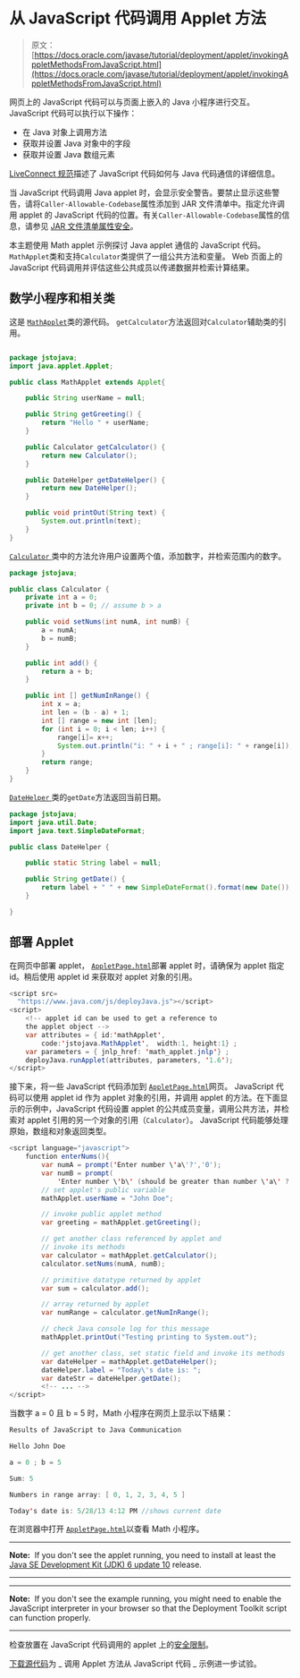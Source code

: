 # 从 JavaScript 代码调用 Applet 方法

> 原文： [https://docs.oracle.com/javase/tutorial/deployment/applet/invokingAppletMethodsFromJavaScript.html](https://docs.oracle.com/javase/tutorial/deployment/applet/invokingAppletMethodsFromJavaScript.html)

网页上的 JavaScript 代码可以与页面上嵌入的 Java 小程序进行交互。 JavaScript 代码可以执行以下操作：

*   在 Java 对象上调用方法
*   获取并设置 Java 对象中的字段
*   获取并设置 Java 数组元素

[LiveConnect 规范](http://www.oracle.com/technetwork/java/javase/plugin2-142482.html#LIVECONNECT)描述了 JavaScript 代码如何与 Java 代码通信的详细信息。

当 JavaScript 代码调用 Java applet 时，会显示安全警告。要禁止显示这些警告，请将`Caller-Allowable-Codebase`属性添加到 JAR 文件清单中。指定允许调用 applet 的 JavaScript 代码的位置。有关`Caller-Allowable-Codebase`属性的信息，请参见 [JAR 文件清单属性安全](https://docs.oracle.com/javase/8/docs/technotes/guides/deploy/manifest.html)。

本主题使用 Math applet 示例探讨 Java applet 通信的 JavaScript 代码。 `MathApplet`类和支持`Calculator`类提供了一组公共方法和变量。 Web 页面上的 JavaScript 代码调用并评估这些公共成员以传递数据并检索计算结果。

## 数学小程序和相关类

这是 [``MathApplet``](examples/applet_InvokingAppletMethodsFromJavaScript/src/jstojava/MathApplet.java)类的源代码。 `getCalculator`方法返回对`Calculator`辅助类的引用。

```java

package jstojava;
import java.applet.Applet;

public class MathApplet extends Applet{

    public String userName = null;

    public String getGreeting() {
        return "Hello " + userName;
    }

    public Calculator getCalculator() {
        return new Calculator();
    } 

    public DateHelper getDateHelper() {
        return new DateHelper();
    }

    public void printOut(String text) {
        System.out.println(text);
    }
}

```

[``Calculator`` ](examples/applet_InvokingAppletMethodsFromJavaScript/src/jstojava/Calculator.java)类中的方法允许用户设置两个值，添加数字，并检索范围内的数字。

```java
package jstojava;

public class Calculator {
    private int a = 0;
    private int b = 0; // assume b > a

    public void setNums(int numA, int numB) {
        a = numA;
        b = numB;
    }

    public int add() {
        return a + b;
    }

    public int [] getNumInRange() {    
        int x = a;
        int len = (b - a) + 1;
        int [] range = new int [len];
        for (int i = 0; i < len; i++) {
            range[i]= x++;
            System.out.println("i: " + i + " ; range[i]: " + range[i]);
        }
        return range;
    }
}

```

[``DateHelper`` ](examples/applet_InvokingAppletMethodsFromJavaScript/src/jstojava/DateHelper.java)类的`getDate`方法返回当前日期。

```java
package jstojava;
import java.util.Date;
import java.text.SimpleDateFormat;

public class DateHelper {

    public static String label = null;

    public String getDate() {
        return label + " " + new SimpleDateFormat().format(new Date());
    }

}

```

## 部署 Applet

在网页中部署 applet， [``AppletPage.html``](examples/dist/applet_InvokingAppletMethodsFromJavaScript/AppletPage.html)部署 applet 时，请确保为 applet 指定 id。稍后使用 applet id 来获取对 applet 对象的引用。

```java
<script src=
  "https://www.java.com/js/deployJava.js"></script>
<script>
    <!-- applet id can be used to get a reference to
    the applet object -->
    var attributes = { id:'mathApplet',
        code:'jstojava.MathApplet',  width:1, height:1} ;
    var parameters = { jnlp_href: 'math_applet.jnlp'} ;
    deployJava.runApplet(attributes, parameters, '1.6');
</script>

```

接下来，将一些 JavaScript 代码添加到 [``AppletPage.html``](examples/dist/applet_InvokingAppletMethodsFromJavaScript/AppletPage.html)网页。 JavaScript 代码可以使用 applet id 作为 applet 对象的引用，并调用 applet 的方法。在下面显示的示例中，JavaScript 代码设置 applet 的公共成员变量，调用公共方法，并检索对 applet 引用的另一个对象的引用（`Calculator`）。 JavaScript 代码能够处理原始，数组和对象返回类型。

```java
<script language="javascript">
    function enterNums(){
        var numA = prompt('Enter number \'a\'?','0');
        var numB = prompt(
            'Enter number \'b\' (should be greater than number \'a\' ?','1');
        // set applet's public variable
        mathApplet.userName = "John Doe";

        // invoke public applet method
        var greeting = mathApplet.getGreeting();

        // get another class referenced by applet and
        // invoke its methods
        var calculator = mathApplet.getCalculator();
        calculator.setNums(numA, numB);

        // primitive datatype returned by applet
        var sum = calculator.add();

        // array returned by applet
        var numRange = calculator.getNumInRange();

        // check Java console log for this message
        mathApplet.printOut("Testing printing to System.out");

        // get another class, set static field and invoke its methods
        var dateHelper = mathApplet.getDateHelper();
        dateHelper.label = "Today\'s date is: ";
        var dateStr = dateHelper.getDate();
        <!-- ... -->
</script>

```

当数字 a = 0 且 b = 5 时，Math 小程序在网页上显示以下结果：

```java
Results of JavaScript to Java Communication

Hello John Doe

a = 0 ; b = 5

Sum: 5

Numbers in range array: [ 0, 1, 2, 3, 4, 5 ]

Today's date is: 5/28/13 4:12 PM //shows current date

```

在浏览器中打开 [``AppletPage.html``](examples/dist/applet_InvokingAppletMethodsFromJavaScript/AppletPage.html)以查看 Math 小程序。

* * *

**Note:**  If you don't see the applet running, you need to install at least the [Java SE Development Kit (JDK) 6 update 10](http://www.oracle.com/technetwork/java/javase/downloads/index.html) release.

* * *

* * *

**Note:**  If you don't see the example running, you might need to enable the JavaScript interpreter in your browser so that the Deployment Toolkit script can function properly.

* * *

检查放置在 JavaScript 代码调用的 applet 上的[安全限制](security.html#jsNote)。

[下载源代码](examplesIndex.html#InvokingAppletMethodsFromJavaScript)为 _ 调用 Applet 方法从 JavaScript 代码 _ 示例进一步试验。